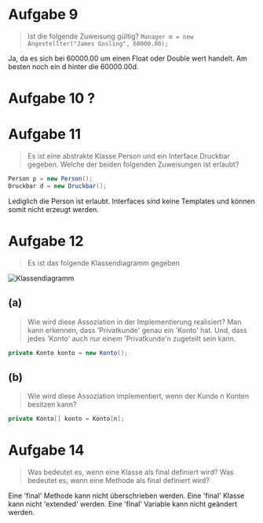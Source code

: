 # Aufgabe 9
> Ist die folgende Zuweisung gültig? `Manager m = new Angestellter("James Gosling", 60000.00);`

Ja, da es sich bei 60000.00 um einen Float oder Double wert handelt.
Am besten noch ein d hinter die 60000.00d.

# Aufgabe 10 ?

# Aufgabe 11
> Es ist eine abstrakte Klasse Person und ein Interface Druckbar gegeben. Welche der beiden folgenden Zuweisungen ist erlaubt?
```java
Person p = new Person();
Druckbar d = new Druckbar();
```

Lediglich die Person ist erlaubt.
Interfaces sind keine Templates und können somit nicht erzeugt werden.

# Aufgabe 12
> Es ist das folgende Klassendiagramm gegeben

![Klassendiagramm](https://i.imgur.com/Jo0DnrB.png)

## (a)
> Wie wird diese Assoziation in der Implementierung realisiert?
Man kann erkennen, dass 'Privatkunde' genau ein 'Konto' hat.
Und, dass jedes 'Konto' auch nur einem 'Privatkunde'n zugeteilt sein kann.
```java
private Konto konto = new Konto();
```

## (b)
> Wie wird diese Assoziation implementiert, wenn der Kunde n Konten besitzen kann?
```java
private Konto[] konto = Konto[n];
```

# Aufgabe 14
> Was bedeutet es, wenn eine Klasse als final definiert wird? Was bedeutet es, wenn eine Methode als final definiert wird?

Eine 'final' Methode kann nicht überschrieben werden.
Eine 'final' Klasse kann nicht 'extended' werden.
Eine 'final' Variable kann nicht geändert werden.